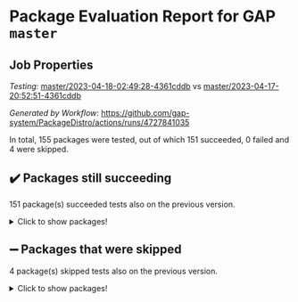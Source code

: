 # Package Evaluation Report for GAP `master`

## Job Properties

*Testing:* [master/2023-04-18-02:49:28-4361cddb](https://github.com/gap-system/PackageDistro/blob/data/reports/master/2023-04-18-02:49:28-4361cddb) vs [master/2023-04-17-20:52:51-4361cddb](https://github.com/gap-system/PackageDistro/blob/data/reports/master/2023-04-17-20:52:51-4361cddb)

*Generated by Workflow:* https://github.com/gap-system/PackageDistro/actions/runs/4727841035

In total, 155 packages were tested, out of which 151 succeeded, 0 failed and 4 were skipped.

## :heavy_check_mark: Packages still succeeding

151 package(s) succeeded tests also on the previous version.
<details><summary>Click to show packages!</summary>

- 4ti2interface 2023.02-04 [(success)](https://github.com/gap-system/PackageDistro/actions/runs/4727841035/jobs/8389003872)
- ace 5.6.2 [(success)](https://github.com/gap-system/PackageDistro/actions/runs/4727841035/jobs/8389003976)
- aclib 1.3.2 [(success)](https://github.com/gap-system/PackageDistro/actions/runs/4727841035/jobs/8389004073)
- agt 0.3.1 [(success)](https://github.com/gap-system/PackageDistro/actions/runs/4727841035/jobs/8389004153)
- alnuth 3.2.1 [(success)](https://github.com/gap-system/PackageDistro/actions/runs/4727841035/jobs/8389004231)
- anupq 3.3.0 [(success)](https://github.com/gap-system/PackageDistro/actions/runs/4727841035/jobs/8389004360)
- atlasrep 2.1.6 [(success)](https://github.com/gap-system/PackageDistro/actions/runs/4727841035/jobs/8389004467)
- autodoc 2022.10.20 [(success)](https://github.com/gap-system/PackageDistro/actions/runs/4727841035/jobs/8389004532)
- automata 1.15 [(success)](https://github.com/gap-system/PackageDistro/actions/runs/4727841035/jobs/8389004572)
- automgrp 1.3.2 [(success)](https://github.com/gap-system/PackageDistro/actions/runs/4727841035/jobs/8389004672)
- autpgrp 1.11 [(success)](https://github.com/gap-system/PackageDistro/actions/runs/4727841035/jobs/8389004854)
- cap 2023.04-04 [(success)](https://github.com/gap-system/PackageDistro/actions/runs/4727841035/jobs/8389004963)
- caratinterface 2.3.5 [(success)](https://github.com/gap-system/PackageDistro/actions/runs/4727841035/jobs/8389005057)
- cddinterface 2022.11.01 [(success)](https://github.com/gap-system/PackageDistro/actions/runs/4727841035/jobs/8389005411)
- circle 1.6.6 [(success)](https://github.com/gap-system/PackageDistro/actions/runs/4727841035/jobs/8389005554)
- classicpres 1.22 [(success)](https://github.com/gap-system/PackageDistro/actions/runs/4727841035/jobs/8389005852)
- cohomolo 1.6.11 [(success)](https://github.com/gap-system/PackageDistro/actions/runs/4727841035/jobs/8389006047)
- congruence 1.2.5 [(success)](https://github.com/gap-system/PackageDistro/actions/runs/4727841035/jobs/8389006192)
- corelg 1.56 [(success)](https://github.com/gap-system/PackageDistro/actions/runs/4727841035/jobs/8389006334)
- crime 1.6 [(success)](https://github.com/gap-system/PackageDistro/actions/runs/4727841035/jobs/8389006444)
- crisp 1.4.6 [(success)](https://github.com/gap-system/PackageDistro/actions/runs/4727841035/jobs/8389006721)
- crypting 0.10.4 [(success)](https://github.com/gap-system/PackageDistro/actions/runs/4727841035/jobs/8389006825)
- cryst 4.1.26 [(success)](https://github.com/gap-system/PackageDistro/actions/runs/4727841035/jobs/8389006904)
- crystcat 1.1.10 [(success)](https://github.com/gap-system/PackageDistro/actions/runs/4727841035/jobs/8389007006)
- ctbllib 1.3.5 [(success)](https://github.com/gap-system/PackageDistro/actions/runs/4727841035/jobs/8389007117)
- cubefree 1.19 [(success)](https://github.com/gap-system/PackageDistro/actions/runs/4727841035/jobs/8389007199)
- curlinterface 2.3.1 [(success)](https://github.com/gap-system/PackageDistro/actions/runs/4727841035/jobs/8389007314)
- cvec 2.8.1 [(success)](https://github.com/gap-system/PackageDistro/actions/runs/4727841035/jobs/8389007415)
- datastructures 0.3.0 [(success)](https://github.com/gap-system/PackageDistro/actions/runs/4727841035/jobs/8389007515)
- deepthought 1.0.6 [(success)](https://github.com/gap-system/PackageDistro/actions/runs/4727841035/jobs/8389007657)
- design 1.8 [(success)](https://github.com/gap-system/PackageDistro/actions/runs/4727841035/jobs/8389007777)
- difsets 2.3.1 [(success)](https://github.com/gap-system/PackageDistro/actions/runs/4727841035/jobs/8389007878)
- digraphs 1.6.2 [(success)](https://github.com/gap-system/PackageDistro/actions/runs/4727841035/jobs/8389007993)
- edim 1.3.7 [(success)](https://github.com/gap-system/PackageDistro/actions/runs/4727841035/jobs/8389008094)
- example 4.3.4 [(success)](https://github.com/gap-system/PackageDistro/actions/runs/4727841035/jobs/8389008186)
- examplesforhomalg 2023.02-04 [(success)](https://github.com/gap-system/PackageDistro/actions/runs/4727841035/jobs/8389008268)
- factint 1.6.3 [(success)](https://github.com/gap-system/PackageDistro/actions/runs/4727841035/jobs/8389008351)
- ferret 1.0.9 [(success)](https://github.com/gap-system/PackageDistro/actions/runs/4727841035/jobs/8389008453)
- fga 1.5.0 [(success)](https://github.com/gap-system/PackageDistro/actions/runs/4727841035/jobs/8389008580)
- fining 1.5.5 [(success)](https://github.com/gap-system/PackageDistro/actions/runs/4727841035/jobs/8389008675)
- float 1.0.3 [(success)](https://github.com/gap-system/PackageDistro/actions/runs/4727841035/jobs/8389008778)
- format 1.4.3 [(success)](https://github.com/gap-system/PackageDistro/actions/runs/4727841035/jobs/8389008906)
- forms 1.2.9 [(success)](https://github.com/gap-system/PackageDistro/actions/runs/4727841035/jobs/8389008995)
- fplsa 1.2.6 [(success)](https://github.com/gap-system/PackageDistro/actions/runs/4727841035/jobs/8389009103)
- fr 2.4.12 [(success)](https://github.com/gap-system/PackageDistro/actions/runs/4727841035/jobs/8389009212)
- francy 2.0.3 [(success)](https://github.com/gap-system/PackageDistro/actions/runs/4727841035/jobs/8389009301)
- fwtree 1.3 [(success)](https://github.com/gap-system/PackageDistro/actions/runs/4727841035/jobs/8389009381)
- gapdoc 1.6.6 [(success)](https://github.com/gap-system/PackageDistro/actions/runs/4727841035/jobs/8389009484)
- gauss 2023.02-04 [(success)](https://github.com/gap-system/PackageDistro/actions/runs/4727841035/jobs/8389009598)
- gaussforhomalg 2023.02-04 [(success)](https://github.com/gap-system/PackageDistro/actions/runs/4727841035/jobs/8389009681)
- gbnp 1.0.5 [(success)](https://github.com/gap-system/PackageDistro/actions/runs/4727841035/jobs/8389009772)
- generalizedmorphismsforcap 2023.03-01 [(success)](https://github.com/gap-system/PackageDistro/actions/runs/4727841035/jobs/8389009847)
- genss 1.6.8 [(success)](https://github.com/gap-system/PackageDistro/actions/runs/4727841035/jobs/8389009990)
- gradedmodules 2023.02-04 [(success)](https://github.com/gap-system/PackageDistro/actions/runs/4727841035/jobs/8389010099)
- gradedringforhomalg 2023.02-04 [(success)](https://github.com/gap-system/PackageDistro/actions/runs/4727841035/jobs/8389010195)
- grape 4.9.0 [(success)](https://github.com/gap-system/PackageDistro/actions/runs/4727841035/jobs/8389010323)
- groupoids 1.73 [(success)](https://github.com/gap-system/PackageDistro/actions/runs/4727841035/jobs/8389010423)
- grpconst 2.6.4 [(success)](https://github.com/gap-system/PackageDistro/actions/runs/4727841035/jobs/8389010509)
- guarana 0.96.3 [(success)](https://github.com/gap-system/PackageDistro/actions/runs/4727841035/jobs/8389010589)
- guava 3.18 [(success)](https://github.com/gap-system/PackageDistro/actions/runs/4727841035/jobs/8389010679)
- hap 1.55 [(success)](https://github.com/gap-system/PackageDistro/actions/runs/4727841035/jobs/8389010754)
- hapcryst 0.1.15 [(success)](https://github.com/gap-system/PackageDistro/actions/runs/4727841035/jobs/8389010844)
- hecke 1.5.3 [(success)](https://github.com/gap-system/PackageDistro/actions/runs/4727841035/jobs/8389010917)
- help 3.5 [(success)](https://github.com/gap-system/PackageDistro/actions/runs/4727841035/jobs/8389010995)
- homalg 2023.02-05 [(success)](https://github.com/gap-system/PackageDistro/actions/runs/4727841035/jobs/8389011081)
- homalgtocas 2023.02-04 [(success)](https://github.com/gap-system/PackageDistro/actions/runs/4727841035/jobs/8389011189)
- idrel 2.45 [(success)](https://github.com/gap-system/PackageDistro/actions/runs/4727841035/jobs/8389011284)
- images 1.3.1 [(success)](https://github.com/gap-system/PackageDistro/actions/runs/4727841035/jobs/8389011436)
- intpic 0.3.0 [(success)](https://github.com/gap-system/PackageDistro/actions/runs/4727841035/jobs/8389011541)
- io 4.8.1 [(success)](https://github.com/gap-system/PackageDistro/actions/runs/4727841035/jobs/8389011669)
- io_forhomalg 2023.02-04 [(success)](https://github.com/gap-system/PackageDistro/actions/runs/4727841035/jobs/8389011755)
- irredsol 1.4.4 [(success)](https://github.com/gap-system/PackageDistro/actions/runs/4727841035/jobs/8389011837)
- json 2.1.1 [(success)](https://github.com/gap-system/PackageDistro/actions/runs/4727841035/jobs/8389011937)
- jupyterkernel 1.5.0 [(success)](https://github.com/gap-system/PackageDistro/actions/runs/4727841035/jobs/8389012030)
- jupyterviz 1.5.6 [(success)](https://github.com/gap-system/PackageDistro/actions/runs/4727841035/jobs/8389012131)
- kan 1.35 [(success)](https://github.com/gap-system/PackageDistro/actions/runs/4727841035/jobs/8389012245)
- kbmag 1.5.11 [(success)](https://github.com/gap-system/PackageDistro/actions/runs/4727841035/jobs/8389012344)
- laguna 3.9.6 [(success)](https://github.com/gap-system/PackageDistro/actions/runs/4727841035/jobs/8389012432)
- liealgdb 2.2.1 [(success)](https://github.com/gap-system/PackageDistro/actions/runs/4727841035/jobs/8389012514)
- liepring 2.8 [(success)](https://github.com/gap-system/PackageDistro/actions/runs/4727841035/jobs/8389012587)
- liering 2.4.2 [(success)](https://github.com/gap-system/PackageDistro/actions/runs/4727841035/jobs/8389012694)
- linearalgebraforcap 2023.03-06 [(success)](https://github.com/gap-system/PackageDistro/actions/runs/4727841035/jobs/8389012778)
- localizeringforhomalg 2023.02-04 [(success)](https://github.com/gap-system/PackageDistro/actions/runs/4727841035/jobs/8389012863)
- loops 3.4.3 [(success)](https://github.com/gap-system/PackageDistro/actions/runs/4727841035/jobs/8389012940)
- lpres 1.0.3 [(success)](https://github.com/gap-system/PackageDistro/actions/runs/4727841035/jobs/8389013011)
- majoranaalgebras 1.5.1 [(success)](https://github.com/gap-system/PackageDistro/actions/runs/4727841035/jobs/8389013107)
- mapclass 1.4.6 [(success)](https://github.com/gap-system/PackageDistro/actions/runs/4727841035/jobs/8389013176)
- matgrp 0.70 [(success)](https://github.com/gap-system/PackageDistro/actions/runs/4727841035/jobs/8389013266)
- matricesforhomalg 2023.02-04 [(success)](https://github.com/gap-system/PackageDistro/actions/runs/4727841035/jobs/8389013360)
- modisom 2.5.4 [(success)](https://github.com/gap-system/PackageDistro/actions/runs/4727841035/jobs/8389013455)
- modulepresentationsforcap 2023.03-01 [(success)](https://github.com/gap-system/PackageDistro/actions/runs/4727841035/jobs/8389013575)
- modules 2023.02-04 [(success)](https://github.com/gap-system/PackageDistro/actions/runs/4727841035/jobs/8389013644)
- monoidalcategories 2023.04-01 [(success)](https://github.com/gap-system/PackageDistro/actions/runs/4727841035/jobs/8389013715)
- nconvex 2022.09-01 [(success)](https://github.com/gap-system/PackageDistro/actions/runs/4727841035/jobs/8389013778)
- nilmat 1.4.2 [(success)](https://github.com/gap-system/PackageDistro/actions/runs/4727841035/jobs/8389013848)
- nock 1.5 [(success)](https://github.com/gap-system/PackageDistro/actions/runs/4727841035/jobs/8389013923)
- normalizinterface 1.3.5 [(success)](https://github.com/gap-system/PackageDistro/actions/runs/4727841035/jobs/8389013996)
- nq 2.5.10 [(success)](https://github.com/gap-system/PackageDistro/actions/runs/4727841035/jobs/8389014084)
- numericalsgps 1.3.1 [(success)](https://github.com/gap-system/PackageDistro/actions/runs/4727841035/jobs/8389014166)
- openmath 11.5.3 [(success)](https://github.com/gap-system/PackageDistro/actions/runs/4727841035/jobs/8389014248)
- orb 4.9.0 [(success)](https://github.com/gap-system/PackageDistro/actions/runs/4727841035/jobs/8389014332)
- packagemanager 1.4.1 [(success)](https://github.com/gap-system/PackageDistro/actions/runs/4727841035/jobs/8389014442)
- patternclass 2.4.3 [(success)](https://github.com/gap-system/PackageDistro/actions/runs/4727841035/jobs/8389014528)
- permut 2.0.4 [(success)](https://github.com/gap-system/PackageDistro/actions/runs/4727841035/jobs/8389014624)
- polenta 1.3.10 [(success)](https://github.com/gap-system/PackageDistro/actions/runs/4727841035/jobs/8389014734)
- polymaking 0.8.6 [(success)](https://github.com/gap-system/PackageDistro/actions/runs/4727841035/jobs/8389014824)
- primgrp 3.4.4 [(success)](https://github.com/gap-system/PackageDistro/actions/runs/4727841035/jobs/8389014936)
- profiling 2.5.2 [(success)](https://github.com/gap-system/PackageDistro/actions/runs/4727841035/jobs/8389015026)
- qpa 1.34 [(success)](https://github.com/gap-system/PackageDistro/actions/runs/4727841035/jobs/8389015111)
- quagroup 1.8.3 [(success)](https://github.com/gap-system/PackageDistro/actions/runs/4727841035/jobs/8389015205)
- radiroot 2.9 [(success)](https://github.com/gap-system/PackageDistro/actions/runs/4727841035/jobs/8389015280)
- rcwa 4.7.1 [(success)](https://github.com/gap-system/PackageDistro/actions/runs/4727841035/jobs/8389015371)
- rds 1.8 [(success)](https://github.com/gap-system/PackageDistro/actions/runs/4727841035/jobs/8389015496)
- recog 1.4.2 [(success)](https://github.com/gap-system/PackageDistro/actions/runs/4727841035/jobs/8389015617)
- repndecomp 1.3.0 [(success)](https://github.com/gap-system/PackageDistro/actions/runs/4727841035/jobs/8389015821)
- repsn 3.1.1 [(success)](https://github.com/gap-system/PackageDistro/actions/runs/4727841035/jobs/8389015931)
- resclasses 4.7.3 [(success)](https://github.com/gap-system/PackageDistro/actions/runs/4727841035/jobs/8389016028)
- ringsforhomalg 2023.02-05 [(success)](https://github.com/gap-system/PackageDistro/actions/runs/4727841035/jobs/8389016131)
- sco 2023.02-04 [(success)](https://github.com/gap-system/PackageDistro/actions/runs/4727841035/jobs/8389016230)
- scscp 2.4.1 [(success)](https://github.com/gap-system/PackageDistro/actions/runs/4727841035/jobs/8389016359)
- semigroups 5.2.1 [(success)](https://github.com/gap-system/PackageDistro/actions/runs/4727841035/jobs/8389016485)
- sglppow 2.3 [(success)](https://github.com/gap-system/PackageDistro/actions/runs/4727841035/jobs/8389016591)
- sgpviz 0.999.5 [(success)](https://github.com/gap-system/PackageDistro/actions/runs/4727841035/jobs/8389016684)
- simpcomp 2.1.14 [(success)](https://github.com/gap-system/PackageDistro/actions/runs/4727841035/jobs/8389016769)
- singular 2023.02.09 [(success)](https://github.com/gap-system/PackageDistro/actions/runs/4727841035/jobs/8389016855)
- sl2reps 1.1 [(success)](https://github.com/gap-system/PackageDistro/actions/runs/4727841035/jobs/8389016946)
- sla 1.5.3 [(success)](https://github.com/gap-system/PackageDistro/actions/runs/4727841035/jobs/8389017037)
- smallgrp 1.5.2 [(success)](https://github.com/gap-system/PackageDistro/actions/runs/4727841035/jobs/8389017132)
- smallsemi 0.6.13 [(success)](https://github.com/gap-system/PackageDistro/actions/runs/4727841035/jobs/8389017249)
- sonata 2.9.6 [(success)](https://github.com/gap-system/PackageDistro/actions/runs/4727841035/jobs/8389017345)
- sophus 1.27 [(success)](https://github.com/gap-system/PackageDistro/actions/runs/4727841035/jobs/8389017454)
- spinsym 1.5.2 [(success)](https://github.com/gap-system/PackageDistro/actions/runs/4727841035/jobs/8389017548)
- standardff 0.9.4 [(success)](https://github.com/gap-system/PackageDistro/actions/runs/4727841035/jobs/8389017661)
- symbcompcc 1.3.2 [(success)](https://github.com/gap-system/PackageDistro/actions/runs/4727841035/jobs/8389017749)
- thelma 1.3 [(success)](https://github.com/gap-system/PackageDistro/actions/runs/4727841035/jobs/8389017864)
- tomlib 1.2.9 [(success)](https://github.com/gap-system/PackageDistro/actions/runs/4727841035/jobs/8389017962)
- toolsforhomalg 2023.03-01 [(success)](https://github.com/gap-system/PackageDistro/actions/runs/4727841035/jobs/8389018063)
- toric 1.9.5 [(success)](https://github.com/gap-system/PackageDistro/actions/runs/4727841035/jobs/8389018162)
- toricvarieties 2022.07.13 [(success)](https://github.com/gap-system/PackageDistro/actions/runs/4727841035/jobs/8389018286)
- transgrp 3.6.4 [(success)](https://github.com/gap-system/PackageDistro/actions/runs/4727841035/jobs/8389018366)
- ugaly 4.0.3 [(success)](https://github.com/gap-system/PackageDistro/actions/runs/4727841035/jobs/8389018436)
- unipot 1.5 [(success)](https://github.com/gap-system/PackageDistro/actions/runs/4727841035/jobs/8389018587)
- unitlib 4.2.0 [(success)](https://github.com/gap-system/PackageDistro/actions/runs/4727841035/jobs/8389018682)
- utils 0.82 [(success)](https://github.com/gap-system/PackageDistro/actions/runs/4727841035/jobs/8389018788)
- uuid 0.7 [(success)](https://github.com/gap-system/PackageDistro/actions/runs/4727841035/jobs/8389019172)
- walrus 0.9991 [(success)](https://github.com/gap-system/PackageDistro/actions/runs/4727841035/jobs/8389019330)
- wedderga 4.10.3 [(success)](https://github.com/gap-system/PackageDistro/actions/runs/4727841035/jobs/8389019478)
- xmod 2.91 [(success)](https://github.com/gap-system/PackageDistro/actions/runs/4727841035/jobs/8389019706)
- xmodalg 1.23 [(success)](https://github.com/gap-system/PackageDistro/actions/runs/4727841035/jobs/8389019871)
- yangbaxter 0.10.3 [(success)](https://github.com/gap-system/PackageDistro/actions/runs/4727841035/jobs/8389020150)
- zeromqinterface 0.14 [(success)](https://github.com/gap-system/PackageDistro/actions/runs/4727841035/jobs/8389020309)
</details>

## :heavy_minus_sign: Packages that were skipped

4 package(s) skipped tests also on the previous version.
<details><summary>Click to show packages!</summary>

- browse 1.8.21 [(skipped)](https://github.com/gap-system/PackageDistro/actions/runs/4727841035/jobs/8388816960)
- itc 1.5.1 [(skipped)](https://github.com/gap-system/PackageDistro/actions/runs/4727841035/jobs/8388816960)
- polycyclic 2.16 [(skipped)](https://github.com/gap-system/PackageDistro/actions/runs/4727841035/jobs/8388816960)
- xgap 4.31 [(skipped)](https://github.com/gap-system/PackageDistro/actions/runs/4727841035/jobs/8388816960)
</details>

